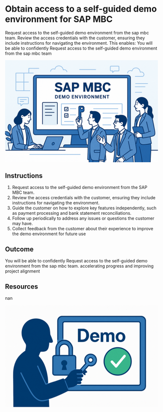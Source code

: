 # Obtain access to a self-guided demo environment for SAP MBC

Request access to the self-guided demo environment from the sap mbc team. Review the access credentials with the customer, ensuring they include instructions for navigating the environment. This enables: You will be able to confidently Request access to the self-guided demo environment from the sap mbc team

![Header Visual](https://raw.githubusercontent.com/BriskenFinancials/use-case-template/main/cards/assets/UC10000426-A-01-top.png)

## Instructions

1. Request access to the self-guided demo environment from the SAP MBC team.
2. Review the access credentials with the customer, ensuring they include instructions for navigating the environment.
3. Guide the customer on how to explore key features independently, such as payment processing and bank statement reconciliations.
4. Follow up periodically to address any issues or questions the customer may have.
5. Collect feedback from the customer about their experience to improve the demo environment for future use

## Outcome

You will be able to confidently Request access to the self-guided demo environment from the sap mbc team. accelerating progress and improving project alignment

## Resources

nan

![Footer Visual](https://raw.githubusercontent.com/BriskenFinancials/use-case-template/main/cards/assets/UC10000426-A-01-bottom.png)